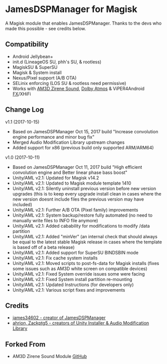 # JamesDSPManager for Magisk
A Magisk module that enables JamesDSPManager. Thanks to the devs who made this possible - see credits below.

## Compatibility
* Android Jellybean+
* init.d (LineageOS SU, phh's SU, & rootless)
* MagiskSU & SuperSU
* Magisk & System install
* Nexus/Pixel support (A/B OTA)
* SELinix enforcing (LOS SU & rootless need permissive)
* Works with [AM3D Zirene Sound](https://forum.xda-developers.com/android/apps-games/mod-zirene-sound-am3d-t3396698/post71580634#post71580634), [Dolby Atmos](https://github.com/therealahrion/Dolby-Atmos-ZTE-Axon-7) & ViPER4Android [FX](https://forum.xda-developers.com/apps/magisk/module-viper4android-fx-2-5-0-5-t3577058)/XHiFi

## Change Log
v1.1 (2017-10-15)
* Based on JamesDSPManager Oct 15, 2017 build "Increase convolution engine performance and minor bug fix"
* Merged Audio Modification Library upstream changes
* Added support for x86 (previous build only supported ARM/ARM64)

v1.0 (2017-10-11)
* Based on JamesDSPManager Oct 11, 2017 build "High efficient convolution engine and Better linear phase bass boost"
* Unity/AML v2.1: Updated for Magisk v14.2
* Unity/AML v2.1: Updated to Magisk module template 1410
* Unity/AML v2.1: Silently uninstall previous version before new version upgrades (this is to keep every upgrade install clean in cases where the new version doesnt include files the previous version may have included)
* Unity/AML v2.1: Further A/B OTA (Pixel family) improvements
* Unity/AML v2.1: System backup/restore fully automated (no need to manually write files to INFO file anymore)
* Unity/AML v2.1: Added cabability for modifications to modify /data partition
* Unity/AML v2.1: Added "minVer" (an internal check that should always be equal to the latest stable Magisk release in cases where the template is based off of a beta release)
* Unity/AML v2.1: Added support for SuperSU BINDSBIN mode
* Unity/AML v2.1: Fix cache system installs
* Unity/AML v2.1: Moved scripts to post-fs-data for Magisk installs (fixes some issues such as AM3D white screen on compatible devices)
* Unity/AML v2.1: Fixed System override issues some were facing
* Unity/AML v2.1: Fixed System install partition re-mounting
* Unity/AML v2.1: Updated Instructions (for developers only)
* Unity/AML v2.1: Various script fixes and improvements

## Credits
* [james34602 - creator of JamesDSPManager](https://github.com/james34602/JamesDSPManager)
* [ahrion, Zackptg5 - creators of Unity Installer & Audio Modification Library](https://forum.xda-developers.com/apps/magisk/module-audio-modification-library-t3579612)

## Forked From
* AM3D Zirene Sound Module [GitHub](https://github.com/therealahrion/AM3D-Zirene-Sound)
